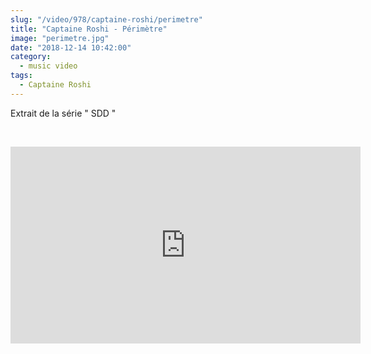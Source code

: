 ```yaml
--- 
slug: "/video/978/captaine-roshi/perimetre"
title: "Captaine Roshi - Périmètre"
image: "perimetre.jpg"
date: "2018-12-14 10:42:00"
category:
  - music video
tags:
  - Captaine Roshi
---
```

<p>Extrait de la série " SDD "</p><br/><p><iframe width="560" height="315" src="https://www.youtube.com/embed/W29OUzeSJcw" frameborder="0" allow="accelerometer; autoplay; encrypted-media; gyroscope; picture-in-picture" allowfullscreen></iframe></p>